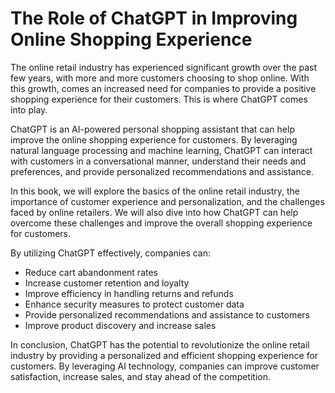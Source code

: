 The Role of ChatGPT in Improving Online Shopping Experience
=========================================================================

The online retail industry has experienced significant growth over the past few years, with more and more customers choosing to shop online. With this growth, comes an increased need for companies to provide a positive shopping experience for their customers. This is where ChatGPT comes into play.

ChatGPT is an AI-powered personal shopping assistant that can help improve the online shopping experience for customers. By leveraging natural language processing and machine learning, ChatGPT can interact with customers in a conversational manner, understand their needs and preferences, and provide personalized recommendations and assistance.

In this book, we will explore the basics of the online retail industry, the importance of customer experience and personalization, and the challenges faced by online retailers. We will also dive into how ChatGPT can help overcome these challenges and improve the overall shopping experience for customers.

By utilizing ChatGPT effectively, companies can:

* Reduce cart abandonment rates
* Increase customer retention and loyalty
* Improve efficiency in handling returns and refunds
* Enhance security measures to protect customer data
* Provide personalized recommendations and assistance to customers
* Improve product discovery and increase sales

In conclusion, ChatGPT has the potential to revolutionize the online retail industry by providing a personalized and efficient shopping experience for customers. By leveraging AI technology, companies can improve customer satisfaction, increase sales, and stay ahead of the competition.
